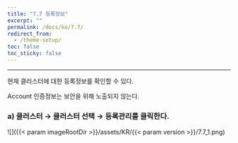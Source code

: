 ```yaml
---
title: "7.7 등록정보"
excerpt: ""
permalink: /docs/ko/7.7/
redirect_from:
  - /theme-setup/
toc: false
toc_sticky: false
---
```


---
현재 클러스터에 대한 등록정보를 확인할 수 있다.

Account 인증정보는 보안을 위해 노출되지 않는다.

### a\) 클러스터 → 클러스터 선택 → 등록관리를 클릭한다.
![]({{< param imageRootDir >}}/assets/KR/{{< param version >}}/7.7_1.png)
